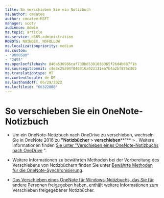 ```yaml
---
title: So verschieben Sie ein Notizbuch
ms.author: cmcatee
author: cmcatee-MSFT
manager: scotv
audience: Admin
ms.topic: article
ms.service: o365-administration
ROBOTS: NOINDEX, NOFOLLOW
ms.localizationpriority: medium
ms.custom:
- "9000580"
- "2495"
ms.openlocfilehash: 846a536986caf739b65301038965f26d4b087f1b
ms.sourcegitcommit: c4e8c29a94f840816a023131ea7b4a2bf876c305
ms.translationtype: MT
ms.contentlocale: de-DE
ms.lasthandoff: 06/29/2022
ms.locfileid: "66322008"
---
```

# <a name="how-to-move-a-onenote-notebook"></a>So verschieben Sie ein OneNote-Notizbuch

* Um ein OneNote-Notizbuch nach OneDrive zu verschieben, wechseln Sie in OneNote 2016 zu **"Notizbücher** > **verschieben****"** > . Weitere Informationen finden [Sie unter "Verschieben eines OneNote-Notizbuchs nach OneDrive](https://support.office.com/article/Move-a-OneNote-notebook-to-OneDrive-0af0a141-0bdf-49ab-9e50-45dbcca44082) ".

* Weitere Informationen zu bewährten Methoden bei der Vorbereitung des Verschiebens von Notizbüchern finden Sie unter [Bewährte Methoden für die OneNote-Synchronisierung](https://support.microsoft.com/help/2819334/onenote-syncing-best-practices).

* [Das Verschieben eines OneNote für Windows-Notizbuchs, das Sie für andere Personen freigegeben haben,](https://support.office.com/article/Move-a-OneNote-for-Windows-notebook-that-you-ve-shared-with-others-56c7659e-1850-49a6-8874-e2db6b440cd4) enthält weitere Informationen zum Verschieben freigegebener Notizbücher.
